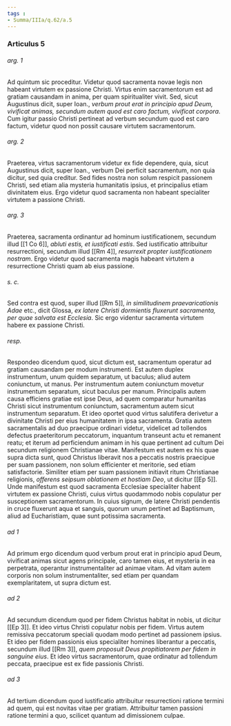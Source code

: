 ```yaml
---
tags : 
- Summa/IIIa/q.62/a.5
---
```


### Articulus 5

###### arg. 1
Ad quintum sic proceditur. Videtur quod sacramenta novae legis non habeant virtutem ex passione Christi. Virtus enim sacramentorum est ad gratiam causandam in anima, per quam spiritualiter vivit. Sed, sicut Augustinus dicit, super Ioan., *verbum prout erat in principio apud Deum, vivificat animas, secundum autem quod est caro factum, vivificat corpora*. Cum igitur passio Christi pertineat ad verbum secundum quod est caro factum, videtur quod non possit causare virtutem sacramentorum.

###### arg. 2
Praeterea, virtus sacramentorum videtur ex fide dependere, quia, sicut Augustinus dicit, super Ioan., verbum Dei perficit sacramentum, non quia dicitur, sed quia creditur. Sed fides nostra non solum respicit passionem Christi, sed etiam alia mysteria humanitatis ipsius, et principalius etiam divinitatem eius. Ergo videtur quod sacramenta non habeant specialiter virtutem a passione Christi.

###### arg. 3
Praeterea, sacramenta ordinantur ad hominum iustificationem, secundum illud [[1 Co 6]], *abluti estis, et iustificati estis*. Sed iustificatio attribuitur resurrectioni, secundum illud [[Rm 4]], *resurrexit propter iustificationem nostram*. Ergo videtur quod sacramenta magis habeant virtutem a resurrectione Christi quam ab eius passione.

###### s. c.
Sed contra est quod, super illud [[Rm 5]], *in similitudinem praevaricationis Adae* etc., dicit Glossa, *ex latere Christi dormientis fluxerunt sacramenta, per quae salvata est Ecclesia*. Sic ergo videntur sacramenta virtutem habere ex passione Christi.

###### resp.
Respondeo dicendum quod, sicut dictum est, sacramentum operatur ad gratiam causandam per modum instrumenti. Est autem duplex instrumentum, unum quidem separatum, ut baculus; aliud autem coniunctum, ut manus. Per instrumentum autem coniunctum movetur instrumentum separatum, sicut baculus per manum. Principalis autem causa efficiens gratiae est ipse Deus, ad quem comparatur humanitas Christi sicut instrumentum coniunctum, sacramentum autem sicut instrumentum separatum. Et ideo oportet quod virtus salutifera derivetur a divinitate Christi per eius humanitatem in ipsa sacramenta. Gratia autem sacramentalis ad duo praecipue ordinari videtur, videlicet ad tollendos defectus praeteritorum peccatorum, inquantum transeunt actu et remanent reatu; et iterum ad perficiendum animam in his quae pertinent ad cultum Dei secundum religionem Christianae vitae. Manifestum est autem ex his quae supra dicta sunt, quod Christus liberavit nos a peccatis nostris praecipue per suam passionem, non solum efficienter et meritorie, sed etiam satisfactorie. Similiter etiam per suam passionem initiavit ritum Christianae religionis, *offerens seipsum oblationem et hostiam Deo*, ut dicitur [[Ep 5]]. Unde manifestum est quod sacramenta Ecclesiae specialiter habent virtutem ex passione Christi, cuius virtus quodammodo nobis copulatur per susceptionem sacramentorum. In cuius signum, de latere Christi pendentis in cruce fluxerunt aqua et sanguis, quorum unum pertinet ad Baptismum, aliud ad Eucharistiam, quae sunt potissima sacramenta.

###### ad 1
Ad primum ergo dicendum quod verbum prout erat in principio apud Deum, vivificat animas sicut agens principale, caro tamen eius, et mysteria in ea perpetrata, operantur instrumentaliter ad animae vitam. Ad vitam autem corporis non solum instrumentaliter, sed etiam per quandam exemplaritatem, ut supra dictum est.

###### ad 2
Ad secundum dicendum quod per fidem Christus habitat in nobis, ut dicitur [[Ep 3]]. Et ideo virtus Christi copulatur nobis per fidem. Virtus autem remissiva peccatorum speciali quodam modo pertinet ad passionem ipsius. Et ideo per fidem passionis eius specialiter homines liberantur a peccatis, secundum illud [[Rm 3]], *quem proposuit Deus propitiatorem per fidem in sanguine eius*. Et ideo virtus sacramentorum, quae ordinatur ad tollendum peccata, praecipue est ex fide passionis Christi.

###### ad 3
Ad tertium dicendum quod iustificatio attribuitur resurrectioni ratione termini ad quem, qui est novitas vitae per gratiam. Attribuitur tamen passioni ratione termini a quo, scilicet quantum ad dimissionem culpae.

